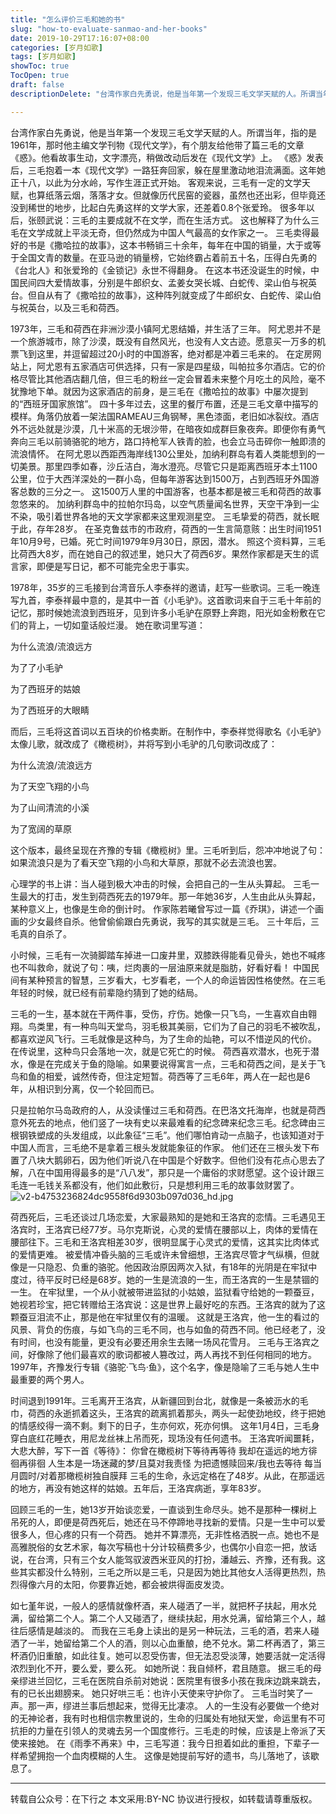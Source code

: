 ```yaml
---
title: "怎么评价三毛和她的书"
slug: "how-to-evaluate-sanmao-and-her-books"
date: 2019-10-29T17:16:07+08:00
categories: [岁月如歌]
tags: [岁月如歌]
showToc: true
TocOpen: true
draft: false
descriptionDelete: "台湾作家白先勇说，他是当年第一个发现三毛文学天赋的人。所谓当年，指的是1961年，那时他主编文学刊物《现代文学》，有个朋友给他带了篇三毛的文"

---
```

                
台湾作家白先勇说，他是当年第一个发现三毛文学天赋的人。所谓当年，指的是1961年，那时他主编文学刊物《现代文学》，有个朋友给他带了篇三毛的文章《惑》。他看故事生动，文字漂亮，稍做改动后发在《现代文学》上。
《惑》发表后，三毛抱着一本《现代文学》一路狂奔回家，躲在屋里激动地泪流满面。这年她正十八，以此为分水岭，写作生涯正式开始。
客观来说，三毛有一定的文学天赋，也算纸落云烟，落落才女。但就像历代民窑的瓷器，虽然也还出彩，但毕竟还没到稀世的地步，比起白先勇这样的文学大家，还差着0.8个张爱玲。
很多年以后，张颐武说：三毛的主要成就不在文学，而在生活方式。
这也解释了为什么三毛在文学成就上平淡无奇，但仍然成为中国人气最高的女作家之一。
三毛卖得最好的书是《撒哈拉的故事》，这本书畅销三十余年，每年在中国的销量，大于或等于全国文青的数量。在亚马逊的销量榜，它始终霸占着前五十名，压得白先勇的《台北人》和张爱玲的《金锁记》永世不得翻身。
在这本书还没诞生的时候，中国民间四大爱情故事，分别是牛郎织女、孟姜女哭长城、白蛇传、梁山伯与祝英台。但自从有了《撒哈拉的故事》，这种阵列就变成了牛郎织女、白蛇传、梁山伯与祝英台，以及三毛和荷西。


1973年，三毛和荷西在非洲沙漠小镇阿尤恩结婚，并生活了三年。
阿尤恩并不是一个旅游城市，除了沙漠，既没有自然风光，也没有人文古迹。愿意买一万多的机票飞到这里，并逗留超过20小时的中国游客，绝对都是冲着三毛来的。
在定房网站上，阿尤恩有五家酒店可供选择，只有一家是四星级，叫帕拉多尔酒店。它的价格尽管比其他酒店翻几倍，但三毛的粉丝一定会冒着未来整个月吃土的风险，毫不犹豫地下单。就因为这家酒店的前身，是三毛在《撒哈拉的故事》中屡次提到的“西班牙国家旅馆”。
四十多年过去，这里的餐厅布置，还是三毛文章中描写的模样。角落仍放着一架法国RAMEAU三角钢琴，黑色漆面，老旧如冰裂纹。酒店外不远处就是沙漠，几十米高的无垠沙带，在暗夜如成群巨象夜奔。即便你有勇气奔向三毛以前骑骆驼的地方，路口持枪军人铁青的脸，也会立马击碎你一触即溃的流浪情怀。
在阿尤恩以西距西海岸线130公里处，加纳利群岛有着人类能想到的一切美景。那里四季如春，沙丘洁白，海水澄亮。尽管它只是距离西班牙本土1100公里，位于大西洋深处的一群小岛，但每年游客达到1500万，占到西班牙外国游客总数的三分之一。
这1500万人里的中国游客，也基本都是被三毛和荷西的故事忽悠来的。
加纳利群岛中的拉帕尔玛岛，以空气质量闻名世界，天空干净到一尘不染，吸引着世界各地的天文学家都来这里观测星空。
三毛挚爱的荷西，就长眠于此，存年28岁。
在圣克鲁兹市的市政府，荷西的一生言简意赅：出生时间1951年10月9号，已婚。死亡时间1979年9月30日，原因，潜水。
照这个资料算，三毛比荷西大8岁，而在她自己的叙述里，她只大了荷西6岁。果然作家都是天生的谎言家，即便是写日记，都不可能完全忠于事实。



1978年，35岁的三毛接到台湾音乐人李泰祥的邀请，赶写一些歌词。三毛一晚连写九首，李泰祥最中意的，是其中一首《小毛驴》。这首歌词来自于三毛十年前的记忆，那时候她流浪到西班牙，见到许多小毛驴在原野上奔跑，阳光如金粉敷在它们的背上，一切如童话般烂漫。
她在歌词里写道：

为什么流浪/流浪远方

为了了小⽑驴

为了西班⽛的姑娘

为了西班牙的大眼睛

而后，三毛将这首词以五百块的价格卖断。在制作中，李泰祥觉得歌名《小毛驴》太像儿歌，就改成了《橄榄树》，并将写到小毛驴的几句歌词改成了：

为什么流浪/流浪远方

为了天空飞翔的⼩⻦

为了山间清流的⼩溪

为了宽阔的草原

这个版本，最终呈现在齐豫的专辑《橄榄树》里。三毛听到后，怨冲冲地说了句：如果流浪只是为了看天空飞翔的小鸟和大草原，那就不必去流浪也罢。


心理学的书上讲：当人碰到极大冲击的时候，会把自己的一生从头算起。
三毛一生最大的打击，发生到荷西死去的1979年。那一年她36岁，人生由此从头算起，某种意义上，也像是生命的倒计时。
作家陈若曦曾写过一篇《乔琪》，讲述一个画画的少女最终自杀。他曾偷偷跟白先勇说，我写的其实就是三毛。
三十年后，三毛真的自杀了。


小时候，三毛有一次骑脚踏车掉进一口废井里，双膝跌得能看见骨头，她也不喊疼也不叫救命，就说了句：咦，烂肉裹的一层油原来就是脂肪，好看好看！
中国民间有某种预言的智慧，三岁看大，七岁看老，一个人的命运皆因性格使然。在三毛年轻的时候，就已经有前辈隐约猜到了她的结局。


三毛的一生，基本就在干两件事，受伤，疗伤。她像一只飞鸟，一生喜欢自由翱翔。鸟类里，有一种鸟叫天堂鸟，羽毛极其美丽，它们为了自己的羽毛不被吹乱，都喜欢逆风飞行。三毛就像是这种鸟，为了生命的灿艳，可以不惜逆风的代价。
在传说里，这种鸟只会落地一次，就是它死亡的时候。
荷西喜欢潜水，也死于潜水，像是在完成关于鱼的隐喻。如果要说得寓言一点，三毛和荷西之间，是关于飞鸟和鱼的相爱，诚然传奇，但注定短暂。荷西等了三毛6年，两人在一起也是6年，从相识到分离，仅一个轮回而已。



只是拉帕尔马岛政府的人，从没读懂过三毛和荷西。在巴洛文托海岸，也就是荷西意外死去的地点，他们竖了一块有史以来最难看的纪念碑来纪念三毛。纪念碑由三根钢铁塑成的头发组成，以此象征“三毛”。他们哪怕肯动一点脑子，也该知道对于中国人而言，三毛绝不是拿着三根头发就能象征的作家。
他们还在三根头发下布置了八块大鹅卵石，因为他们听说八在中国是个好数字。但他们没有花点心思去了解，八在中国用得最多的是“八八发”，那只是一个庸俗的求财愿望。这个设计跟三毛连一毛钱关系都没有，他们如此敷衍，只是想利用三毛的故事敛财罢了。
![v2-b4753236824dc9558f6d9303b097d036_hd.jpg][1]

荷西死后，三毛还谈过几场恋爱，大家最熟知的是她和王洛宾的恋情。三毛遇见王洛宾时，王洛宾已经77岁。马尔克斯说，心灵的爱情在腰部以上，肉体的爱情在腰部往下。三毛和王洛宾相差30岁，很明显属于心灵式的爱情，这其实比肉体式的爱情更难。
被爱情冲昏头脑的三毛或许未曾细想，王洛宾尽管才气纵横，但就像是一只隐忍、负重的骆驼。他因政治原因两次入狱，有18年的光阴是在牢狱中度过，待平反时已经是68岁。她的一生是流浪的一生，而王洛宾的一生是禁锢的一生。
在牢狱里，一个从小就被带进监狱的小姑娘，监狱看守给她的一颗蚕豆，她视若珍宝，把它转赠给王洛宾说：这是世界上最好吃的东西。王洛宾的就为了这颗蚕豆泪流不止，那是他在牢狱里仅有的温暖。
这就是王洛宾，他一生的看过的风景、背负的伤痕，与如飞鸟的三毛不同，也与如鱼的荷西不同。他已经老了，没有时间，也没有能量，更没有必要还用余生去赌一场风花雪月。
三毛与王洛宾之间，好像除了他们最喜欢的歌词都被人篡改过，两人再找不到任何相同的地方。
1997年，齐豫发行专辑《骆驼·飞鸟·鱼》，这个名字，像是隐喻了三毛与她人生中最重要的两个男人。


时间退到1991年。三毛离开王洛宾，从新疆回到台北，就像是一条被沥水的毛巾，荷西的永逝抓着这头，王洛宾的疏离抓着那头，两头一起使劲地绞，终于把她的情感绞得一滴不剩。剩下的日子，生亦何欢，死亦何惧。
这年1月4日，三毛身穿白底红花睡衣，用尼龙丝袜上吊而死，现场没有任何遗书。
王洛宾听闻噩耗，大悲大醉，写下一首《等待》：
你曾在橄榄树下等待再等待
我却在遥远的地方徘徊再徘徊
人生本是一场迷藏的梦/且莫对我责怪
为把遗憾赎回来/我也去等待
每当月圆时/对着那橄榄树独自膜拜
三毛的生命，永远定格在了48岁。从此，在那遥远的地方，再没有她这样的姑娘。五年后，王洛宾病逝，享年83岁。


回顾三毛的一生，她13岁开始谈恋爱，一直谈到生命尽头。她不是那种一棵树上吊死的人，即便是荷西死后，她还在马不停蹄地寻找新的爱情。只是一生中可以爱很多人，但心疼的只有一个荷西。
她并不算漂亮，无非性格洒脱一点。她也不是高雅脱俗的女艺术家，每次写稿也十分计较稿费多少，也偶尔小自恋一把，放话说，在台湾，只有三个女人能驾驭波西米亚风的打扮，潘越云、齐豫，还有我。这些其实都没什么特别，三毛之所以是三毛，只是因为她比其他女人活得更热烈，热烈得像六月的太阳，你要靠近她，都会被烘得面皮发烫。


如七堇年说，一般人的感情就像杯酒，来人碰洒了一半，就把杯子扶起，用水兑满，留给第二个人。第二个人又碰洒了，继续扶起，用水兑满，留给第三个人，越往后感情是越淡的。
而我在三毛身上读出的是另一种玩法，三毛的酒，若来人碰洒了一半，她留给第二个人的酒，则以心血重酿，绝不兑水。第二杯再洒了，第三杯酒仍旧重酿，如此往复。她可以忍受伤害，但无法忍受淡薄，她要活就一定活得浓烈到化不开，要么爱，要么死。
如她所说：我自倾杯，君且随意。
据三毛的母亲缪进兰回忆，三毛在医院自杀前对她说：医院里有很多小孩在我床边跳来跳去，有的已长出翅膀来。
她只好哄三毛：也许小天使来守护你了。
三毛当时笑了一声。那一声，缪进兰事后想起来，觉得无比凄凉。
人的一生没有必要做一个绝对的无神论者，我有时也相信宗教里说的，生命的归属处有地狱天堂，命运里有不可抗拒的力量在引领人的灵魂去另一个国度修行。三毛走的时候，应该是上帝派了天使来接她。
在《雨季不再来》中，三毛写道：我今日担着如此的重担，下辈子一样希望拥抱一个血肉模糊的人生。
这像是她提前写好的遗书，鸟儿落地了，该歇息了。  

---
转载自公众号：在下行之
本文采用:BY-NC 协议进行授权，如转载请尊重版权。


  [1]: https://static.apkdv.com/usr/uploads/2019/10/1203764716.jpg#mirages-width=720&mirages-height=484&mirages-cdn-type=2
